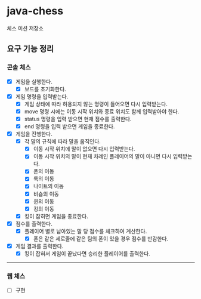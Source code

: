# java-chess

체스 미션 저장소

## 요구 기능 정리

### 콘솔 체스

- [x] 게임을 실행한다.
    - [x] 보드를 초기화한다.
- [x] 게임 명령을 입력받는다.
    - [x] 게임 상태에 따라 허용되지 않는 명령이 들어오면 다시 입력받는다.
    - [x] move 명령 시에는 이동 시작 위치와 종료 위치도 함께 입력받아야 한다.
    - [x] status 명령을 입력 받으면 현재 점수를 출력한다.
    - [x] end 명령을 입력 받으면 게임을 종료한다.
- [x] 게임을 진행한다.
    - [x] 각 말의 규칙에 따라 말을 움직인다.
      - [x] 이동 시작 위치에 말이 없으면 다시 입력받는다.
      - [x] 이동 시작 위치의 말이 현재 차례인 플레이어의 말이 아니면 다시 입력받는다.
      - [x] 폰의 이동
      - [x] 룩의 이동
      - [x] 나이트의 이동
      - [x] 비숍의 이동
      - [x] 퀸의 이동
      - [x] 킹의 이동
    - [x] 킹이 잡히면 게임을 종료한다.
- [x] 점수를 출력한다.
  - [x] 플레이어 별로 남아있는 말 당 점수를 체크하여 계산한다.
    - [x] 폰은 같은 세로줄에 같은 팀의 폰이 있을 경우 점수를 반감한다.
- [x] 게임 결과를 출력한다.
  - [x] 킹이 잡혀서 게임이 끝났다면 승리한 플레이어를 출력한다.

---
### 웹 체스
- [ ] 구현
